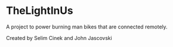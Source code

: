 # TheLightInUs
A project to power burning man bikes that are connected remotely.

Created by Selim Cinek and John Jascovski
